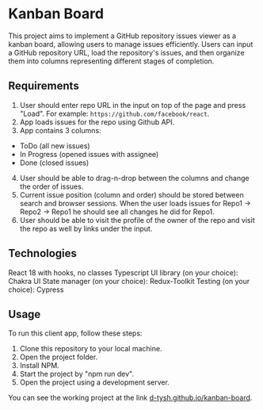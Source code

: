 # Kanban Board
This project aims to implement a GitHub repository issues viewer as a kanban board, allowing users to manage issues efficiently. Users can input a GitHub repository URL, load the repository's issues, and then organize them into columns representing different stages of completion.

## Requirements
1. User should enter repo URL in the input on top of the page and press "Load". For example: `https://github.com/facebook/react`.
2. App loads issues for the repo using Github API.
3. App contains 3 columns:
- ToDo (all new issues)
- In Progress (opened issues with assignee)
- Done (closed issues)

4. User should be able to drag-n-drop between the columns and change the order of issues.
5. Current issue position (column and order) should be stored between search and browser sessions. When the user loads issues for Repo1 -> Repo2 -> Repo1 he should see all changes he did for Repo1.
6. User should be able to visit the profile of the owner of the repo and visit the repo as well by links under the input.

## Technologies
React 18 with hooks, no classes
Typescript
UI library (on your choice): Chakra UI
State manager (on your choice): Redux-Toolkit
Testing (on your choice): Cypress


## Usage
To run this client app, follow these steps:
1. Clone this repository to your local machine.
2. Open the project folder.
3. Install NPM.
4. Start the project by "npm run dev".
3. Open the project using a development server.

You can see the working project at the link [d-tysh.github.io/kanban-board](https://d-tysh.github.io/kanban-board/).